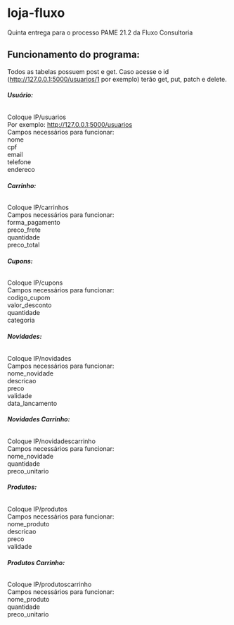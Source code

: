 # loja-fluxo
Quinta entrega para o processo PAME 21.2 da Fluxo Consultoria

## Funcionamento do programa:
Todos as tabelas possuem post e get. Caso acesse o id (http://127.0.0.1:5000/usuarios/1 por exemplo) terão get, put, patch e delete. 


###### **Usuário:** 
Coloque IP/usuarios 
\
Por exemplo: http://127.0.0.1:5000/usuarios \
Campos necessários para funcionar: \
nome \
cpf \
email \
telefone \
endereco 


###### **Carrinho:** 
Coloque IP/carrinhos \
Campos necessários para funcionar: \
forma_pagamento \
preco_frete \
quantidade \
preco_total 


###### **Cupons:** 
Coloque IP/cupons \
Campos necessários para funcionar: \
codigo_cupom \
valor_desconto \
quantidade \
categoria 

###### **Novidades:** 
Coloque IP/novidades \
Campos necessários para funcionar: \
nome_novidade \
descricao \
preco \
validade \
data_lancamento 

###### **Novidades Carrinho:** 
Coloque IP/novidadescarrinho \
Campos necessários para funcionar: \
nome_novidade \
quantidade \
preco_unitario  

###### **Produtos:** 
Coloque IP/produtos \
Campos necessários para funcionar: \
nome_produto \
descricao \
preco \
validade 

###### **Produtos Carrinho:** 
Coloque IP/produtoscarrinho \
Campos necessários para funcionar: \
nome_produto \
quantidade \
preco_unitario  




